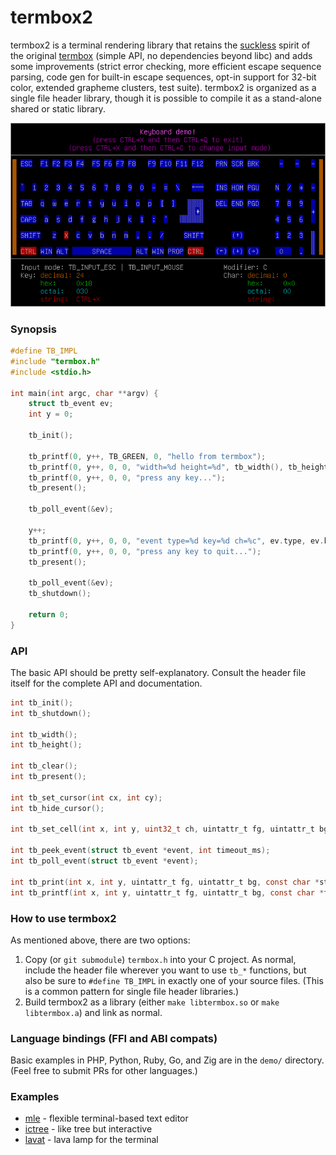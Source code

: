 # termbox2

termbox2 is a terminal rendering library that retains the [suckless][0] spirit
of the original [termbox][1] (simple API, no dependencies beyond libc) and adds
some improvements (strict error checking, more efficient escape sequence
parsing, code gen for built-in escape sequences, opt-in support for 32-bit
color, extended grapheme clusters, test suite). termbox2 is organized as a
single file header library, though it is possible to compile it as a
stand-alone shared or static library.

![keyboard demo](demo/keyboard.gif)

### Synopsis

```c
#define TB_IMPL
#include "termbox.h"
#include <stdio.h>

int main(int argc, char **argv) {
    struct tb_event ev;
    int y = 0;

    tb_init();

    tb_printf(0, y++, TB_GREEN, 0, "hello from termbox");
    tb_printf(0, y++, 0, 0, "width=%d height=%d", tb_width(), tb_height());
    tb_printf(0, y++, 0, 0, "press any key...");
    tb_present();

    tb_poll_event(&ev);

    y++;
    tb_printf(0, y++, 0, 0, "event type=%d key=%d ch=%c", ev.type, ev.key, ev.ch);
    tb_printf(0, y++, 0, 0, "press any key to quit...");
    tb_present();

    tb_poll_event(&ev);
    tb_shutdown();

    return 0;
}
```

### API

The basic API should be pretty self-explanatory. Consult the header file itself
for the complete API and documentation.

```c
int tb_init();
int tb_shutdown();

int tb_width();
int tb_height();

int tb_clear();
int tb_present();

int tb_set_cursor(int cx, int cy);
int tb_hide_cursor();

int tb_set_cell(int x, int y, uint32_t ch, uintattr_t fg, uintattr_t bg);

int tb_peek_event(struct tb_event *event, int timeout_ms);
int tb_poll_event(struct tb_event *event);

int tb_print(int x, int y, uintattr_t fg, uintattr_t bg, const char *str);
int tb_printf(int x, int y, uintattr_t fg, uintattr_t bg, const char *fmt, ...);
```

### How to use termbox2

As mentioned above, there are two options:

1. Copy (or `git submodule`) `termbox.h` into your C project. As normal, include
   the header file wherever you want to use `tb_*` functions, but also be sure
   to `#define TB_IMPL` in exactly one of your source files. (This is a common
   pattern for single file header libraries.)
2. Build termbox2 as a library (either `make libtermbox.so` or
   `make libtermbox.a`) and link as normal.

### Language bindings (FFI and ABI compats)

Basic examples in PHP, Python, Ruby, Go, and Zig are in the `demo/` directory.
(Feel free to submit PRs for other languages.)

### Examples

* [mle][2] - flexible terminal-based text editor
* [ictree][3] - like tree but interactive
* [lavat][4] - lava lamp for the terminal

[0]: https://suckless.org
[1]: https://github.com/termbox/termbox
[2]: https://github.com/adsr/mle
[3]: https://github.com/NikitaIvanovV/ictree
[4]: https://github.com/AngelJumbo/lavat
